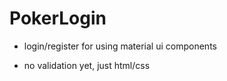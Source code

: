# PokerLogin

- login/register for using material ui components

- no validation yet, just html/css

